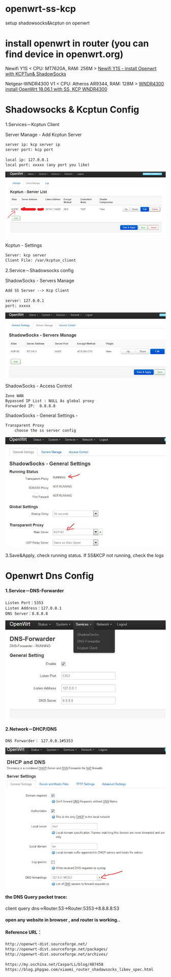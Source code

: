 # openwrt-ss-kcp
setup shadowsocks&kcptun on openwrt

# install openwrt in router (you can find device in openwrt.org)

Newifi Y1S < CPU: MT7620A, RAM: 256M >
[Newifi Y1S - install Openwrt with KCPTun& ShadowSocks](https://github.com/boxhg/openwrt-ss-kcp/blob/master/newifi-y1s.md)  

Netgear-WNDR4300 V1 < CPU: Atheros AR9344, RAM: 128M >
[WNDR4300 install OpenWrt 18.06.1 with SS, KCP WNDR4300](https://github.com/boxhg/openwrt-ss-kcp/blob/master/Netgear-WNDR4300-v1.md)


# Shadowsocks & Kcptun Config
1.Services－Kcptun Client 

Server Manage - Add Kcptun Server

    server ip: kcp server ip    
    server port: kcp port
    
    local ip: 127.0.0.1
    local port: xxxxx (any port you like)
    
![add_kcp_server](KCP_01.JPG)    
   
Kcptun - Settings   
    
    Server: kcp server
    Client File: /var/kcptun_client   
    
    
    
2.Service－Shadowsocks config 

ShadowSocks - Servers Manage

    Add SS Server --> Kcp Client

    server: 127.0.0.1   
    port: xxxxx
    
![add_SS_server](SS_02.JPG)  

ShadowSocks - Access Control

    Zone WAN
    Bypassed IP List : NULL As global proxy
    Forwarded IP:  8.8.8.8    

ShadowSocks - General Settings - 
    
    Transparent Proxy
        choose the ss server config
![add_SS_server](SS_03.JPG)  

3.Save&Apply, check running status. If SS&KCP not running, check the logs    

# Openwrt Dns Config 

#### 1.Service－DNS-Forwarder 

    Listen Port：5353
    Listen Address：127.0.0.1
    DNS Server：8.8.8.8
    
![add_SS_server](DNS_2.JPG)      

#### 2.Network－DHCP/DNS

    DNS Forwarder： 127.0.0.1#5353

![add_SS_server](DNS_1.JPG)      

#### the DNS Query packet trace:

client query dns->Router:53->Router:5353->8.8.8.8:53

#### open any website in browser , and router is working..


#### Reference URL：

    http://openwrt-dist.sourceforge.net/
    http://openwrt-dist.sourceforge.net/packages/
    http://openwrt-dist.sourceforge.net/archives/  
    
    https://my.oschina.net/CasparLi/blog/487458   
    https://blog.phpgao.com/xiaomi_router_shadowsocks_libev_spec.html
